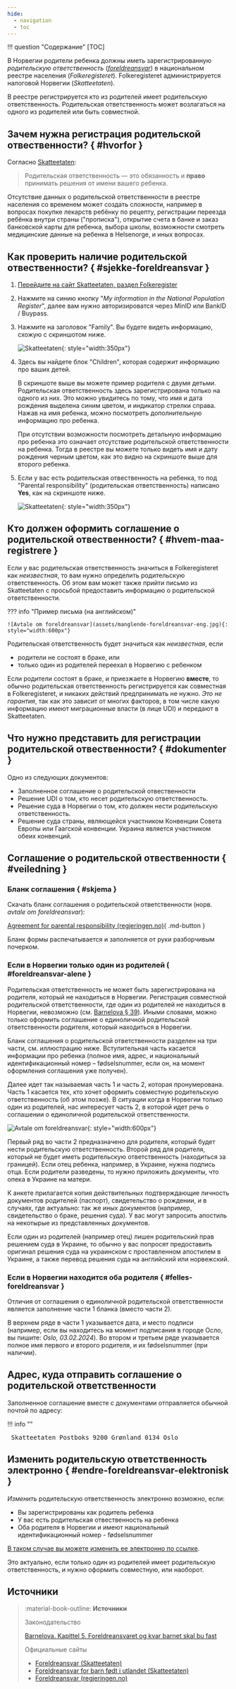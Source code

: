 ```yaml
---
hide:
  - navigation
  - toc
---
```


!!! question "Содержание"
    [TOC]

В Норвегии родители ребенка должны иметь зарегистрированную _родительскую ответственность_ ([_foreldreansvar_](https://www.skatteetaten.no/person/folkeregister/fodsel-og-navnevalg/barn-fodt-i-utlandet/foreldreansvar-for-barn-fodt-i-utlandet/)) в национальном реестре населения (_Folkeregisteret_). Folkeregisteret администрируется налоговой Норвегии (_Skatteetaten_). 

В реестре регистрируется кто из родителей имеет родительскую ответственность. Родительская ответственность может возлагаться на одного из родителей или быть совместной. 

## Зачем нужна регистрация родительской отвественности? { #hvorfor }

Согласно [Skatteetaten](https://www.skatteetaten.no/person/folkeregister/fodsel-og-navnevalg/foreldreansvar/):
> Родительская ответственность — это обязанность и __право__ принимать решения от имени вашего ребенка.

Отсутствие данных о родительской ответственности в реестре населения со временем может создать сложности, например в вопросах покупке лекарств ребёнку по рецепту, регистрации переезда ребёнка внутри страны ("прописка"), открытие счета в банке и заказ банковской карты для ребенка, выбора школы, возможности смотреть медицинские данные на ребенка в Helsenorge, и иных вопросах.  


## Как проверить наличие родительской отвественности? { #sjekke-foreldreansvar }

1. [Перейдите на сайт Skatteetaten, раздел Folkeregister](https://www.skatteetaten.no/en/forms/mine-opplysninger-i-folkeregisteret/)

2. Нажмите на синию кнопку "_My information in the National Population Register_", далее вам нужно авторизироватся через MinID или BankID / Buypass. 

3. Нажмите на заголовок "Family". Вы будете видеть информацию, схожую с скриншотом ниже.

    ![Skatteetaten](assets/skatteetaten-foreldreansvar-1.jpg){: style="width:350px"}

4. Здесь вы найдете блок "Children", которая содержит информацию про ваших детей.

    В скриншоте выше вы можете пример родителя с двумя детьми. Родительская ответственность здесь зарегистрирована только на одного из них. Это можно увидитесь по тому, что имя и дата рождения выделена синим цветом, и индикатор стрелки справа. Нажав на имя ребенка, можно посмотреть дополнительную информацию про ребенка. 

    При отсутствии возможности посмотреть детальную информацию про ребенка это означает отсутствие родительской ответственности на ребенка. Тогда в реестре вы можете только видеть имя и дату рождения черным цветом, как это видно на скриншоте выше для второго ребенка.

5. Если у вас есть родительская отвественность на ребенка, то под "Parental responsibility" (родительская ответственность) написано __Yes__, как на скриншоте ниже.

    ![Skatteetaten](assets/skatteetaten-foreldreansvar-2.jpg){: style="width:350px"}


## Кто должен оформить соглашение о родительской отвественности? { #hvem-maa-registrere }

Если у вас родительская ответственность значиться в Folkeregisteret как _неизвестная_, то вам нужно определить родительскую ответственность. Об этом вам может также прийти письмо из Skatteetaten c просьбой предоставить информацию о родительской ответственности.

??? info "Пример письма (на английском)"

    ![Avtale om foreldreansvar](assets/manglende-foreldreansvar-eng.jpg){: style="width:600px"}

Родительская ответственность будет значиться как _неизвестная_, если

- родители не состоят в браке, или
- только один из родителей переехал в Норвегию с ребенком

Если родители состоят в браке, и приезжаете в Норвегию __вместе__, то обычно родительская ответственность регистрируется как совместная в Folkeregisteret, и никаких действий предпринимать не нужно. _Это не гарантия_, так как это зависит от многих факторов, в том числе какую информацию имеют миграционные власти (в лице UDI) и передают в Skatteetaten.

## Что нужно представить для регистрации родительской отвественности? { #dokumenter }

Одно из следующих документов:

- Заполненное соглашение о родительской отвественности
- Решение UDI о том, кто несет родительскую ответственность.
- Решение суда в Норвегии о том, кто должен нести родительскую ответственность.
- Решение суда страны, являющейся участником Конвенции Совета Европы или Гаагской конвенции. Украина является участником обеих конвенций.


## Соглашение о родительской отвественности { #veiledning } 

### Бланк соглашения { #skjema }

Скачать бланк соглашения о родительской ответственности (норв. _avtale om foreldreansvar_):

[Agreement for parental responsibility (regjeringen.no)](https://www.regjeringen.no/en/find-document/dep/BLD/skjema/skjema-2/agreement-for-parental-responsibility/id437436/){ .md-button }

Бланк формы распечатывается и заполняется от руки разборчивым почерком.

### Если в Норвегии только один из родителей ( #foreldreansvar-alene }

Родительская ответственность не может быть зарегистрирована на родителя, который не находиться в Норвегии. Регистрация совместной родительской ответственности, где один из родителей не находиться в Норвегии, невозможно (cм. [Barnelova § 39](https://lovdata.no/lov/1981-04-08-7/§39)). Иными словами, можно только оформить соглашение о единоличной родительской ответственности родителя, который находиться в Норвегии.

Бланк соглашения о родительской ответственности разделен на три части, см. иллюстрацию ниже. Вступительная часть касается информации про ребенка (полное имя, адрес, и национальный идентификационный номер – fødselsnummer, если он, на момент оформления соглашения уже получен).

Далее идет так называемая часть 1 и часть 2, которая пронумерована. Часть 1 касается тех, кто хочет оформить совместную родительскую ответственность (об этом позже). В ситуации когда в Норвегии только один из родителей, нас интересует часть 2, в которой идет речь о соглашении о единоличной родительской ответственности. 

![Avtale om foreldreansvar](assets/avtale-om-foreldreansvar-alene.png){: style="width:600px"} 

Первый ряд во части 2 предназначено для родителя, который будет нести родительскую ответственность. Второй ряд для родителя, который не будет иметь родительскую ответственность (находиться за границей). Если отец ребенка, например, в Украине, нужна подпись отца. Если родители разведены, то нужно приложить документы, что опека в Украине на матери. 

К анкете прилагается копия действительных подтверждающие личность документов родителей (паспорт), свидетельство о рождении, и в случаях, где актуально: так же иных документов (например, свидетельство о браке, решения суда). У вас могут запросить апостиль на некотырые из представленных документов.  

Если один из родителей (например отец) лишен родительский прав решением суда в Украине, то обычно у вас попросят предоставить оригинал решения суда на украинском с проставленном апостилем в Украине, а также перевод решения суда на английский или норвежский. 

### Если в Норвегии находится оба родителя { #felles-foreldreansvar }

Отличия от соглашения о единоличной родительской ответственности является заполнение части 1 бланка (вместо части 2).

В верхнем ряде в части 1 указывается дата, и место подписи (например, если вы находитесь на момент подписания в городе Осло, вы пишите: _Oslo, 03.02.2024_). Во втором и третьем ряде указывается полное имя первого и второго родителя, и их fødselsnummer (при наличии).

## Адрес, куда отправить соглашение о родительской ответственности

Заполненное соглашение вместе с документами отправляется обычной почтой по адресу:

!!! info ""
    <pre>
    Skatteetaten
    Postboks 9200 Grønland
    0134 Oslo
    </pre>


## Изменить родительскую ответственность электронно { #endre-foreldreansvar-elektronisk }

_Изменить_ родительскую ответственность электронно возможно, если:

- Вы зарегистрированы как родитель ребенка
- У вас есть родительская отвественность на ребенка 
- Оба родителя в Норвегии и имеют национальный идентификационный номер - fødselsnummer

[В таком случае вы можете изменить ее электронно по ссылке](https://skatt.skatteetaten.no/web/minfolkeregisterside/?opprett=foreldreansvar).

Это актуально, если только один из родителей имеет родительскую ответственность, и нужно оформить совместную, или наоборот. 

## Источники

> :material-book-outline: __Источники__
>
> Законодательство
>
> [Barnelova. Kapittel 5. Foreldreansvaret og kvar barnet skal bu fast](https://lovdata.no/dokument/NL/lov/1981-04-08-7/KAPITTEL_6#KAPITTEL_6)
> 
> Официальные сайты
>
> - [Foreldreansvar (Skatteetaten)](https://www.skatteetaten.no/person/folkeregister/fodsel-og-navnevalg/foreldreansvar/)
> - [Foreldreansvar for barn født i utlandet (Skatteetaten)](https://www.skatteetaten.no/person/folkeregister/fodsel-og-navnevalg/barn-fodt-i-utlandet/foreldreansvar-for-barn-fodt-i-utlandet/)
> - [Foreldreansvar (regjeringen.no)](https://www.regjeringen.no/no/tema/familie-og-barn/innsiktsartikler/foreldreskap/foreldreansvar/id749199/)
